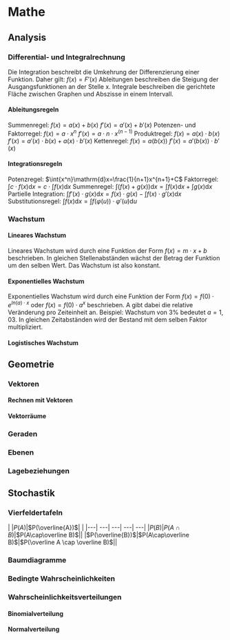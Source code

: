 # Mathe
## Analysis
### Differential- und Integralrechnung
Die Integration beschreibt die Umkehrung der Differenzierung einer Funktion. Daher gilt:
$f(x)=F'(x)$
Ableitungen beschreiben die Steigung der Ausgangsfunktionen an der Stelle x.
Integrale beschreiben die gerichtete Fläche zwischen Graphen und Abszisse in einem Intervall.
#### Ableitungsregeln
Summenregel:
$f(x)=a(x)+b(x)$
$f'(x)=a'(x)+b'(x)$
Potenzen- und Faktorregel:
$f(x)=a\cdot{x^n}$
$f'(x)=a\cdot{n\cdot{x^{(n-1)}}}$
Produktregel:
$f(x)=a(x)\cdot{b(x)}$
$f'(x)=a'(x)\cdot{b(x)}+a(x)\cdot{b'(x)}$
Kettenregel:
$f(x)=a(b(x))$
$f'(x)=a'(b(x))\cdot{b'(x)}$
#### Integrationsregeln
Potenzregel: $\int{x^n}\mathrm{d}x=\frac{1}{n+1}x^{n+1}+C$
Faktorregel: $\int c \cdot f(x) \mathrm{d} x =c \cdot \int f(x)\mathrm{d}x$
Summenregel: $\int\left(f(x)+g(x)\right)\mathrm{d}x =\int f(x) \mathrm{d}x+\int g(x)\mathrm{d}x$
Partielle Integration: $\int f'(x)\cdot g(x)\mathrm{d}x=f(x)\cdot g(x)-\int f(x)\cdot g'(x)\mathrm{d}x$
Substitutionsregel: $\int f(x)\mathrm{d}x=\int f(\varphi(u))\cdot\varphi'(u) \mathrm{d}u$
### Wachstum
#### Lineares Wachstum
Lineares Wachstum wird durch eine Funktion der Form $f(x)=m\cdot x+b$ beschrieben. In gleichen Stellenabständen wächst der Betrag der Funktion um den selben Wert. Das Wachstum ist also konstant.
#### Exponentielles Wachstum
Exponentielles Wachstum wird durch eine Funktion der Form $f(x)=f(0)\cdot e^{ln(a)\cdot x}$ oder $f(x)=f(0)\cdot a^x$ beschrieben. A gibt dabei die relative Veränderung pro Zeiteinheit an.
Beispiel: Wachstum von $3\%$ bedeutet $a=1,03$.
In gleichen Zeitabständen wird der Bestand mit dem selben Faktor multipliziert.
#### Logistisches Wachstum
## Geometrie
### Vektoren
#### Rechnen mit Vektoren
#### Vektorräume
### Geraden
### Ebenen
### Lagebeziehungen
## Stochastik
### Vierfeldertafeln
| |$P(A)$|$P(\overline{A})$| |
|---| ---| ---| ---| ---|
|$P(B)$|$P(A\cap B)$|$P(A\cap\overline B)$||
|$P(\overline{B})$|$P(A\cap\overline B)$|$P(\overline A \cap \overline B)$||
### Baumdiagramme
### Bedingte Wahrscheinlichkeiten
### Wahrscheinlichkeitsverteilungen
#### Binomialverteilung
#### Normalverteilung
